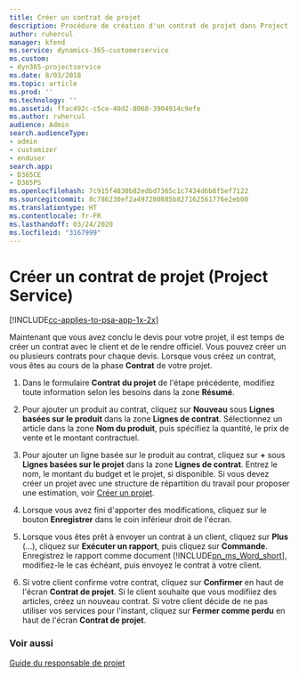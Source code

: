 ```yaml
---
title: Créer un contrat de projet
description: Procédure de création d'un contrat de projet dans Project Service
author: ruhercul
manager: kfend
ms.service: dynamics-365-customerservice
ms.custom:
- dyn365-projectservice
ms.date: 8/03/2018
ms.topic: article
ms.prod: ''
ms.technology: ''
ms.assetid: ffac492c-c5ce-40d2-8068-3904914c9efe
ms.author: ruhercul
audience: Admin
search.audienceType:
- admin
- customizer
- enduser
search.app:
- D365CE
- D365PS
ms.openlocfilehash: 7c915f4830b82edbd7365c1c7434d6b8f5ef7122
ms.sourcegitcommit: 8c786230ef2a497280885b827162561776e2eb00
ms.translationtype: HT
ms.contentlocale: fr-FR
ms.lasthandoff: 03/24/2020
ms.locfileid: "3167999"
---
```

# <a name="create-a-project-contract-project-service"></a>Créer un contrat de projet (Project Service)

[!INCLUDE[cc-applies-to-psa-app-1x-2x](../includes/cc-applies-to-psa-app-1x-2x.md)]

Maintenant que vous avez conclu le devis pour votre projet, il est temps de créer un contrat avec le client et de le rendre officiel. Vous pouvez créer un ou plusieurs contrats pour chaque devis. Lorsque vous créez un contrat, vous êtes au cours de la phase **Contrat** de votre projet.  
  
1. Dans le formulaire **Contrat du projet** de l'étape précédente, modifiez toute information selon les besoins dans la zone **Résumé**.  
  
2. Pour ajouter un produit au contrat, cliquez sur **Nouveau** sous **Lignes basées sur le produit** dans la zone **Lignes de contrat**. Sélectionnez un article dans la zone **Nom du produit**, puis spécifiez la quantité, le prix de vente et le montant contractuel.  
  
3. Pour ajouter un ligne basée sur le produit au contrat, cliquez sur **+** sous **Lignes basées sur le projet** dans la zone **Lignes de contrat**. Entrez le nom, le montant du budget et le projet, si disponible. Si vous devez créer un projet avec une structure de répartition du travail pour proposer une estimation, voir [Créer un projet](../project-service/create-project.md).  
  
4. Lorsque vous avez fini d'apporter des modifications, cliquez sur le bouton **Enregistrer** dans le coin inférieur droit de l'écran.  
  
5. Lorsque vous êtes prêt à envoyer un contrat à un client, cliquez sur **Plus** (…), cliquez sur **Exécuter un rapport**, puis cliquez sur **Commande**. Enregistrez le rapport comme document [!INCLUDE[pn_ms_Word_short](../includes/pn-ms-word-short.md)], modifiez-le le cas échéant, puis envoyez le contrat à votre client.  
  
6. Si votre client confirme votre contrat, cliquez sur **Confirmer** en haut de l'écran **Contrat de projet**. Si le client souhaite que vous modifiiez des articles, créez un nouveau contrat. Si votre client décide de ne pas utiliser vos services pour l'instant, cliquez sur **Fermer comme perdu** en haut de l'écran **Contrat de projet**.  
  
### <a name="see-also"></a>Voir aussi  
 [Guide du responsable de projet](../project-service/account-manager-guide.md)
